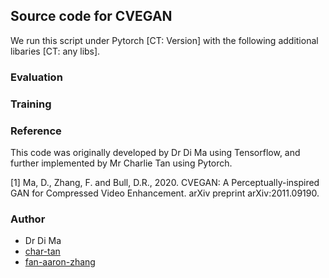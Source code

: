 ## Source code for CVEGAN

We run this script under Pytorch [CT: Version] with the following additional libaries [CT: any libs].

### Evaluation


### Training

### Reference

This code was originally developed by Dr Di Ma using Tensorflow, and further implemented by Mr Charlie Tan using Pytorch.
 
[1] Ma, D., Zhang, F. and Bull, D.R., 2020. CVEGAN: A Perceptually-inspired GAN for Compressed Video Enhancement. arXiv preprint arXiv:2011.09190.


### Author

- Dr Di Ma
- [char-tan](https://github.com/char-tan)
- [fan-aaron-zhang](https://github.com/an-aaron-zhang)
